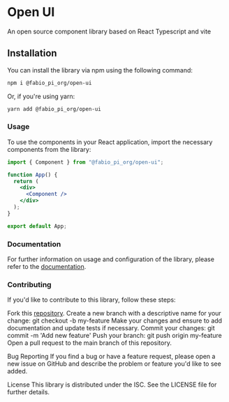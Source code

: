 # Open UI

An open source component library based on React Typescript and vite

## Installation

You can install the library via npm using the following command:

```bash
npm i @fabio_pi_org/open-ui
```

Or, if you're using yarn:

```bash
yarn add @fabio_pi_org/open-ui
```

### Usage

To use the components in your React application, import the necessary components from the library:

```jsx
import { Component } from "@fabio_pi_org/open-ui";

function App() {
  return (
    <div>
      <Component />
    </div>
  );
}

export default App;
```

### Documentation

For further information on usage and configuration of the library, please refer to the [documentation]("https://github.com/Fabi0pi/open-ui").

### Contributing

If you'd like to contribute to this library, follow these steps:

Fork this [repository]("https://github.com/Fabi0pi/open-ui").
Create a new branch with a descriptive name for your change: git checkout -b my-feature
Make your changes and ensure to add documentation and update tests if necessary.
Commit your changes: git commit -m 'Add new feature'
Push your branch: git push origin my-feature
Open a pull request to the main branch of this repository.

Bug Reporting
If you find a bug or have a feature request, please open a new issue on GitHub and describe the problem or feature you'd like to see added.

License
This library is distributed under the ISC. See the LICENSE file for further details.
